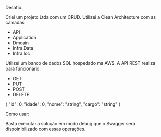 Desafio:

Criei um projeto Ltda com um CRUD.
Utilizei a Clean Architecture com as camadas:

- API
- Application
- Dmoain
- Infra.Data
- Infra.Ioc

Utilizei um banco de dados SQL hospedado ma AWS.
A API REST realiza para funcionario:
- GET
- PUT
- POST
- DELETE

{
  "id": 0,
  "idade": 0,
  "nome": "string",
  "cargo": "string"
}

Como usar:

Basta executar a solução em modo debug que o Swagger será dispoinibilizado com essas operações.

